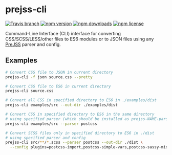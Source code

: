 prejss-cli
====

[![Travis branch](https://img.shields.io/travis/axept/prejss-cli/master.svg?style=flat-square)](https://travis-ci.org/axept/prejss-cli)
[![npm version](https://img.shields.io/npm/v/prejss-cli.svg?style=flat-square)](https://www.npmjs.com/package/prejss-cli)
[![npm downloads](https://img.shields.io/npm/dt/prejss-cli.svg?style=flat-square)](https://www.npmjs.com/package/prejss-cli)
[![npm license](https://img.shields.io/npm/l/prejss-cli.svg?style=flat-square)](https://www.npmjs.com/package/prejss-cli)

Command-Line Interface (CLI) interface for converting CSS/SCSS/LESS/other files to ES6 modules or to JSON files using any [PreJSS](https://github.com/axept/prejss) parser and config.

## Examples

```bash
# Convert CSS file to JSON in current directory
prejss-cli -f json source.css --pretty

# Convert CSS file to ES6 in current directory
prejss-cli source.css

# Convert all CSS in specified directory to ES6 in ./examples/dist
prejss-cli examples/src --out-dir ./examples/dist

# Convert CSS in specified directory to ES6 in the same directory
# using specified parser (which should be installed as prejss-NAME-parser package)
prejss-cli examples/src --parser postcss

# Convert SCSS files only in specified directory to ES6 in ./dist
# using specified parser and config
prejss-cli src/**/*.scss --parser postcss --out-dir ./dist \
  --config plugins=postcss-import,postcss-simple-vars,postcss-sassy-mixins
```
